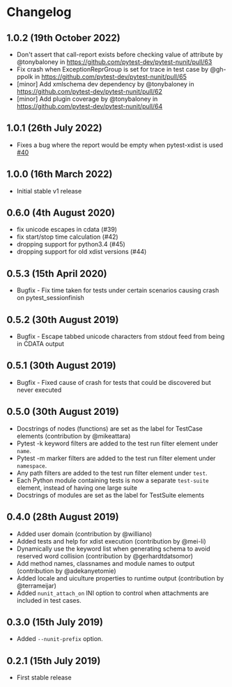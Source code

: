 # Changelog

## 1.0.2 (19th October 2022)

* Don't assert that call-report exists before checking value of attribute by @tonybaloney in https://github.com/pytest-dev/pytest-nunit/pull/63
* Fix crash when ExceptionReprGroup is set for trace in test case by @gh-ppolk in https://github.com/pytest-dev/pytest-nunit/pull/65
* [minor] Add xmlschema dev dependency by @tonybaloney in https://github.com/pytest-dev/pytest-nunit/pull/62
* [minor] Add plugin coverage by @tonybaloney in https://github.com/pytest-dev/pytest-nunit/pull/64

## 1.0.1 (26th July 2022)

- Fixes a bug where the report would be empty when pytest-xdist is used [#40](https://github.com/pytest-dev/pytest-nunit/issues/40)

## 1.0.0 (16th March 2022)

- Initial stable v1 release

## 0.6.0 (4th August 2020)

- fix unicode escapes in cdata (#39)
- fix start/stop time calculation (#42)
- dropping support for python3.4 (#45)
- dropping support for old xdist versions (#44)

## 0.5.3 (15th April 2020)

- Bugfix - Fix time taken for tests under certain scenarios causing crash on pytest_sessionfinish

## 0.5.2 (30th August 2019)

- Bugfix - Escape tabbed unicode characters from stdout feed from being in CDATA output

## 0.5.1 (30th August 2019)

- Bugfix - Fixed cause of crash for tests that could be discovered but never executed

## 0.5.0 (30th August 2019)

- Docstrings of nodes (functions) are set as the label for TestCase elements (contribution by @mikeattara)
- Pytest -k keyword filters are added to the test run filter element under ``name``.
- Pytest -m marker filters are added to the test run filter element under ``namespace``.
- Any path filters are added to the test run filter element under ``test``.
- Each Python module containing tests is now a separate ``test-suite`` element, instead of having one large suite
- Docstrings of modules are set as the label for TestSuite elements

## 0.4.0 (28th August 2019)

- Added user domain (contribution by @williano)
- Added tests and help for xdist execution (contribution by @mei-li)
- Dynamically use the keyword list when generating schema to avoid reserved word collision (contribution by @gerhardtdatsomor)
- Add method names, classnames and module names to output (contribution by @adekanyetomie)
- Added locale and uiculture properties to runtime output (contribution by @terrameijar)
- Added ``nunit_attach_on`` INI option to control when attachments are included in test cases.

## 0.3.0 (15th July 2019)

- Added ``--nunit-prefix`` option.

## 0.2.1 (15th July 2019)

- First stable release
